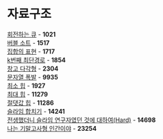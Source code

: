 # 자료구조
[회전하는 큐](https://github.com/wayandway/algorithms-cpp/blob/master/BOJ/Data-Structures/1021.cpp) - **1021** <br>
[버블 소트](https://github.com/wayandway/algorithms-cpp/blob/master/BOJ/Data-Structures/1517.cpp) - **1517** <br>
[집합의 표현](https://github.com/wayandway/algorithms-cpp/blob/master/BOJ/Data-Structures/1717.cpp) - **1717** <br>
[k번째 최단경로](https://github.com/wayandway/algorithms-cpp/blob/master/BOJ/Data-Structures/1854.cpp) - **1854** <br>
[창고 다각형](https://github.com/wayandway/algorithms-cpp/blob/master/BOJ/Data-Structures/2304.cpp) - **2304** <br>
[문자열 폭발](https://github.com/wayandway/algorithms-cpp/blob/master/BOJ/Data-Structures/9935.cpp) - **9935** <br>
[최소 힙](https://github.com/wayandway/algorithms-cpp/blob/master/BOJ/Data-Structures/1927.cpp) - **1927** <br>
[최대 힙](https://github.com/wayandway/algorithms-cpp/blob/master/BOJ/Data-Structures/11279.cpp) - **11279** <br>
[절댓값 힙](https://github.com/wayandway/algorithms-cpp/blob/master/BOJ/Data-Structures/11286.cpp) - **11286** <br>
[슬라임 합치기](https://github.com/wayandway/algorithms-cpp/blob/master/BOJ/Data-Structures/14241.cpp) - **14241** <br>
[전생했더니 슬라임 연구자였던 것에 대하여(Hard)](https://github.com/wayandway/algorithms-cpp/blob/master/BOJ/Data-Structures/14698.cpp) - **14698** <br>
[나는 기말고사형 인간이야](https://github.com/wayandway/algorithms-cpp/blob/master/BOJ/Data-Structures/23254.cpp) - **23254** <br>
